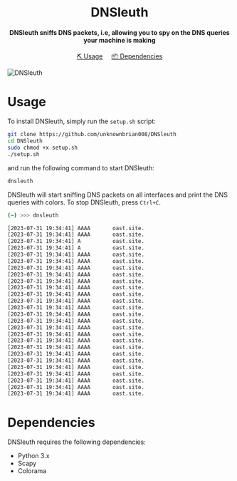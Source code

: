 <h1 align="center">
    DNSleuth
  <br>
</h1>

<h4 align="center">DNSleuth sniffs DNS packets, i.e, allowing you to spy on the DNS queries your machine is making</h4>


<p align="center">
  <a href="#usage">⛏️ Usage</a>
     &nbsp;&nbsp;&nbsp;
  <a href="#dependencies">📦 Dependencies</a>
  <br>
</p>

![DNSleuth](https://github.com/unknownbrian008/DNSleuth/static/dnsleuth.png?raw=true)

# Usage

To install DNSleuth, simply run the `setup.sh` script:

```sh
git clone https://github.com/unknownbrian008/DNSleuth
cd DNSleuth
sudo chmod +x setup.sh
./setup.sh
```

and run the following command to start DNSleuth:

```sh
dnsleuth
```

DNSleuth will start sniffing DNS packets on all interfaces and print the DNS queries with colors. To stop DNSleuth, press `Ctrl+C`. 

```sh
(~) >>> dnsleuth                                                                                             

[2023-07-31 19:34:41] AAAA       oast.site.
[2023-07-31 19:34:41] AAAA       oast.site.
[2023-07-31 19:34:41] A          oast.site.
[2023-07-31 19:34:41] A          oast.site.
[2023-07-31 19:34:41] AAAA       oast.site.
[2023-07-31 19:34:41] AAAA       oast.site.
[2023-07-31 19:34:41] AAAA       oast.site.
[2023-07-31 19:34:41] AAAA       oast.site.
[2023-07-31 19:34:41] AAAA       oast.site.
[2023-07-31 19:34:41] AAAA       oast.site.
[2023-07-31 19:34:41] AAAA       oast.site.
[2023-07-31 19:34:41] AAAA       oast.site.
[2023-07-31 19:34:41] AAAA       oast.site.
[2023-07-31 19:34:41] AAAA       oast.site.
[2023-07-31 19:34:41] AAAA       oast.site.
[2023-07-31 19:34:41] AAAA       oast.site.
[2023-07-31 19:34:41] AAAA       oast.site.
[2023-07-31 19:34:41] AAAA       oast.site.
[2023-07-31 19:34:41] AAAA       oast.site.
[2023-07-31 19:34:41] AAAA       oast.site.
[2023-07-31 19:34:41] AAAA       oast.site.
[2023-07-31 19:34:41] AAAA       oast.site.
[2023-07-31 19:34:41] AAAA       oast.site.
[2023-07-31 19:34:41] AAAA       oast.site.
[2023-07-31 19:34:41] AAAA       oast.site.
[2023-07-31 19:34:41] AAAA       oast.site.
```

# Dependencies

DNSleuth requires the following dependencies:

* Python 3.x
* Scapy
* Colorama
